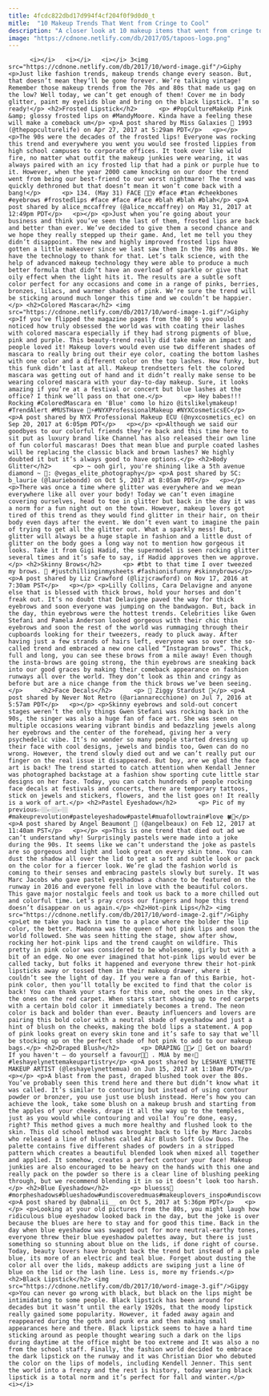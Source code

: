 ```yaml
---
title: 4fcdc822dbd17d994f4cf204f0f9d0d0_t
mitle:  "10 Makeup Trends That Went from Cringe to Cool"
description: "A closer look at 10 makeup items that went from cringe to cool."
image: "https://cdnone.netlify.com/db/2017/05/tapoos-logo.png"
---
```


          <i></i>   <i></i>   <i></i> 3<img src="https://cdnone.netlify.com/db/2017/10/word-image.gif"/>Giphy <p>Just like fashion trends, makeup trends change every season. But, that doesn’t mean they’ll be gone forever. We’re talking vintage! Remember those makeup trends from the 70s and 80s that made us gag on the low? Well today, we can’t get enough of them! Cover me in body glitter, paint my eyelids blue and bring on the black lipstick. I’m so ready!</p> <h2>Frosted Lipstick</h2>      <p> #PopCultureMakeUp Pink &amp; glossy frosted lips on #MandyMoore. Kinda have a feeling these will make a comeback um</p> <p>A post shared by Miss Galaxies 🌹 1993 (@thepopculturelife) on Apr 27, 2017 at 5:29am PDT</p>   <p></p> <p>The 90s were the decades of the frosted lips! Everyone was rocking this trend and everywhere you went you would see frosted lippies from high school campuses to corporate offices. It took over like wild fire, no matter what outfit the makeup junkies were wearing, it was always paired with an icy frosted lip that had a pink or purple hue to it. However, when the year 2000 came knocking on our door the trend went from being our best-friend to our worst nightmare! The trend was quickly dethroned but that doesn’t mean it won’t come back with a bang!</p>      <p> 134. (May 31) FACE 👱🏻‍♀️ #face #tan #cheekbones #eyebrows #frostedlips #face #face #face #blah #blah #blah</p> <p>A post shared by alice_mccaffrey (@alice_mccaffrey) on May 31, 2017 at 12:49pm PDT</p>   <p></p> <p>Just when you’re going about your business and think you’ve seen the last of them, frosted lips are back and better than ever. We’ve decided to give them a second chance and we hope they really stepped up their game. And, let me tell you they didn’t disappoint. The new and highly improved frosted lips have gotten a little makeover since we last saw them In the 70s and 80s. We have the technology to thank for that. Let’s talk science, with the help of advanced makeup technology they were able to produce a much better formula that didn’t have an overload of sparkle or give that oily effect when the light hits it. The results are a subtle soft color perfect for any occasions and come in a range of pinks, berries, bronzes, lilacs, and warmer shades of pink. We’re sure the trend will be sticking around much longer this time and we couldn’t be happier.</p> <h2>Colored Mascara</h2> <img src="https://cdnone.netlify.com/db/2017/10/word-image-1.gif"/>Giphy <p>If you’ve flipped the magazine pages from the 80’s you would noticed how truly obsessed the world was with coating their lashes with colored mascara especially if they had strong pigments of blue, pink and purple. This beauty-trend really did take make an impact and people loved it! Makeup lovers would even use two different shades of mascara to really bring out their eye color, coating the bottom lashes with one color and a different color on the top lashes. How funky, but this funk didn’t last at all. Makeup trendsetters felt the colored mascara was getting out of hand and it didn’t really make sense to be wearing colored mascara with your day-to-day makeup. Sure, it looks amazing if you’re at a festival or concert but blue lashes at the office? I think we’ll pass on that one.</p>      <p> Hey babes!!! Rocking #ColoredMascara en 'Blue' como lo hizo @itslikelymakeup! #TrendAlert #MUSTHave 💙⚡#NYXProfessionalMakeup #NYXCosmeticsEC</p> <p>A post shared by NYX Professional Makeup ECU (@nyxcosmetics_ec) on Sep 20, 2017 at 6:05pm PDT</p>   <p></p> <p>Although we said our goodbyes to our colorful friends they’re back and this time here to sit put as luxury brand like Channel has also released their own line of fun colorful mascaras! Does that mean blue and purple coated lashes will be replacing the classic black and brown lashes? We highly doubted it but it’s always good to have options.</p> <h2>Body Glitter</h2>      <p> ~ ooh girl, you're shining like a 5th avenue diamond ~ 📸: @vegas_elite_photography</p> <p>A post shared by SC: b_laurie (@lauriebondd) on Oct 5, 2017 at 8:05am PDT</p>   <p></p> <p>There was once a time where glitter was everywhere and we mean everywhere like all over your body! Today we can’t even imagine covering ourselves, head to toe in glitter but back in the day it was a norm for a fun night out on the town. However, makeup lovers got tired of this trend as they would find glitter in their hair, on their body even days after the event. We don’t even want to imagine the pain of trying to get all the glitter out. What a sparkly mess! But, glitter will always be a huge staple in fashion and a little dust of glitter on the body goes a long way not to mention how gorgeous it looks. Take it from Gigi Hadid, the supermodel is seen rocking glitter several times and it’s safe to say, if Hadid approves then we approve.</p> <h2>Skinny Brows</h2>      <p> #tbt to that time I over tweezed my brows. 🙊 #justchillinginmysheets #fashionisfunny #skinnybrows</p> <p>A post shared by Liz Crawford (@lizjcrawford) on Nov 17, 2016 at 7:30am PST</p>   <p></p> <p>Lilly Collins, Cara Delavigne and anyone else that is blessed with thick brows, hold your horses and don’t freak out. It’s no doubt that Delavigne paved the way for thick eyebrows and soon everyone was jumping on the bandwagon. But, back in the day, thin eyebrows were the hottest trends. Celebrities like Gwen Stefani and Pamela Anderson looked gorgeous with their chic thin eyebrows and soon the rest of the world was rummaging through their cupboards looking for their tweezers, ready to pluck away. After having just a few strands of hairs left, everyone was so over the so-called trend and embraced a new one called “Instagram brows”. Thick, full and long, you can see these brows from a mile away! Even though the insta-brows are going strong, the thin eyebrows are sneaking back into our good graces by making their comeback appearance on fashion runways all over the world. They don’t look as thin and cringy as before but are a nice change from the thick brows we’ve been seeing.</p>     <h2>Face Decals</h2>      <p> 🌟 Ziggy Stardust 🌟</p> <p>A post shared by Never Not Retro (@ariannarecchione) on Jul 7, 2016 at 5:57am PDT</p>   <p></p> <p>Skinny eyebrows and sold-out concert stages weren’t the only things Gwen Stefani was rocking back in the 90s, the singer was also a huge fan of face art. She was seen on multiple occasions wearing vibrant bindis and bedazzling jewels along her eyebrows and the center of the forehead, giving her a very psychedelic vibe. It’s no wonder so many people started dressing up their face with cool designs, jewels and bindis too, Gwen can do no wrong. However, the trend slowly died out and we can’t really put our finger on the real issue it disappeared. But boy, are we glad the face art is back! The trend started to catch attention when Kendall Jenner was photographed backstage at a fashion show sporting cute little star designs on her face. Today, you can catch hundreds of people rocking face decals at festivals and concerts, there are temporary tattoos, stick on jewels and stickers, flowers, and the list goes on! It really is a work of art.</p> <h2>Pastel Eyeshadow</h2>      <p> Pic of my previous👉🏼👉🏼👉🏼 #makeuprevolution#pasteleyeshadow#pastel#muafollowtrain#love 🍀🌸</p> <p>A post shared by Angel Beaumont 🌹 (@angelbeaux) on Feb 12, 2017 at 11:40am PST</p>   <p></p> <p>This is one trend that died out ad we can’t understand why! Surprisingly pastels were made into a joke during the 90s. It seems like we can’t understand the joke as pastels are so gorgeous and light and look great on every skin tone. You can dust the shadow all over the lid to get a soft and subtle look or pack on the color for a fiercer look. We’re glad the fashion world is coming to their senses and embracing pastels slowly but surely. It was Marc Jacobs who gave pastel eyeshadows a chance to be featured on the runway in 2016 and everyone fell in love with the beautiful colors. This gave major nostalgic feels and took us back to a more chilled out and colorful time. Let’s pray cross our fingers and hope this trend doesn’t disappear on us again.</p> <h2>Hot-pink Lips</h2> <img src="https://cdnone.netlify.com/db/2017/10/word-image-2.gif"/>Giphy <p>Let me take you back in time to a place where the bolder the lip color, the better. Madonna was the queen of hot pink lips and soon the world followed. She was seen hitting the stage, show after show, rocking her hot-pink lips and the trend caught on wildfire. This pretty in pink color was considered to be wholesome, girly but with a bit of an edge. No one ever imagined that hot-pink lips would ever be called tacky, but folks it happened and everyone threw their hot-pink lipsticks away or tossed them in their makeup drawer, where it couldn’t see the light of day. If you were a fan of this Barbie, hot-pink color, then you’ll totally be excited to find that the color is back! You can thank your stars for this one, not the ones in the sky, the ones on the red carpet. When stars start showing up to red carpets with a certain bold color it immediately becomes a trend. The neon color is back and bolder than ever. Beauty influencers and lovers are pairing this bold color with a neutral shade of eyeshadow and just a hint of blush on the cheeks, making the bold lips a statement. A pop of pink looks great on every skin tone and it’s safe to say that we’ll be stocking up on the perfect shade of hot pink to add to our makeup bags.</p> <h2>Draped Blush</h2>      <p> DRAPING 👌🏼✔️ 💖 Get on board! If you haven't – do yourself a favour👏🏼 . MUA by me✌🏼️ #leshayelynettemakeupartistry</p> <p>A post shared by LESHAYE LYNETTE MAKEUP ARTIST (@leshayelynettemua) on Jun 15, 2017 at 1:10am PDT</p>   <p></p> <p>A blast from the past, draped blushed took over the 80s. You’ve probably seen this trend here and there but didn’t know what it was called. It’s similar to contouring but instead of using contour powder or bronzer, you use just use blush instead. Here’s how you can achieve the look, take some blush on a makeup brush and starting from the apples of your cheeks, drape it all the way up to the temples, just as you would while contouring and voila! You’re done, easy, right? This method gives a much more healthy and flushed look to the skin. This old school method was brought back to life by Marc Jacobs who released a line of blushes called Air Blush Soft Glow Duos. The palette contains five different shades of powders in a stripped pattern which creates a beautiful blended look when mixed all together and applied. It somehow, creates a perfect contour your face! Makeup junkies are also encouraged to be heavy on the hands with this one and really pack on the powder so there is a clear line of blushing peeking through, but we recommend blending it in so it doesn’t look too harsh.</p> <h2>Blue Eyeshadow</h2>      <p> bluesss💙 #morpheshadows#blueshadow#undiscoveredmuas#makeuplovers_inspo#undiscovered_muas</p> <p>A post shared by @abnalii__ on Oct 5, 2017 at 5:36pm PDT</p>   <p></p> <p>Looking at your old pictures from the 80s, you might laugh how ridiculous blue eyeshadow looked back in the day, but the joke is over because the blues are here to stay and for good this time. Back in the day when blue eyeshadow was swapped out for more neutral-earthy tones, everyone threw their blue eyeshadow palettes away, but there is just something so stunning about blue on the lids, if done right of course. Today, beauty lovers have brought back the trend but instead of a pale blue, its more of an electric and teal blue. Forget about dusting the color all over the lids, makeup addicts are swiping just a line of blue on the lid or the lash line. Less is, more my friends.</p> <h2>Black Lipstick</h2> <img src="https://cdnone.netlify.com/db/2017/10/word-image-3.gif"/>Gipgy     <p>You can never go wrong with black, but black on the lips might be intimidating to some people. Black lipstick has been around for decades but it wasn’t until the early 1920s, that the moody lipstick really gained some popularity. However, it faded away again and reappeared during the goth and punk era and then making small appearances here and there. Black lipstick seems to have a hard time sticking around as people thought wearing such a dark on the lips during daytime at the office might be too extreme and It was also a no from the school staff. Finally, the fashion world decided to embrace the dark lipstick on the runway and it was Christian Dior who debuted the color on the lips of models, including Kendell Jenner. This sent the world into a frenzy and the rest is history, today wearing black lipstick is a total norm and it’s perfect for fall and winter.</p>   <i></i>